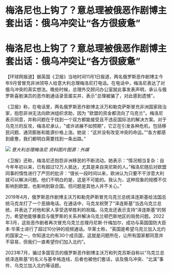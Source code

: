 # 梅洛尼也上钩了？意总理被俄恶作剧博主套出话：俄乌冲突让“各方很疲惫”

# 梅洛尼也上钩了？意总理被俄恶作剧博主套出话：俄乌冲突让“各方很疲惫”

【环球网报道】据英国《卫报》当地时间11月1日报道，两名俄罗斯恶作剧博主今年9月曾冒充非洲领导人给意大利总理梅洛尼打电话。在电话中，梅洛尼表达了对俄乌冲突的真实想法。晚些时候，总理外交顾问办公室就此事发表声明，承认与俄罗斯喜剧演员的恶作剧通话录音属实并，表示"总理被骗了，对此感到遗憾"。

《卫报》称，在电话里，两名俄罗斯恶作剧博主沃万和勒克萨斯冒充非洲国家政治家，抱怨非洲无法向欧洲组织求助，因为
"欧盟的资金都流向了乌克兰"。梅洛尼表示同意，并称问题在于找到一个双方都能接受且不违反国际法的解决方案。对于乌克兰的反攻，梅洛尼承认，"或许进展不如预期"，它正在引发各种危机，包括移民问题、通货膨胀和能源价格上涨。她说：“这并没有改变冲突的命运。”“各方都感到疲惫，我们都明白需要找到一条出路。”

![](https://inews.gtimg.com/om_bt/OSaXykHhK31td3m1doUag_cnDVZ8qRVCmrMMQlW4n2JUAAA/1000)
_意大利总理梅洛尼 资料图片图源：外媒_

《卫报》还称，梅洛尼还抱怨非洲移民的不断流动。她表示：“情况相当复杂：自今年年初以来，已有超过12万人抵达，尤其是来自突尼斯的人。”梅洛尼随后对欧盟同事的惰性进行了严厉的批评：“很长一段时间以来，欧洲认为只要不干涉意大利就可以解决问题。他们不明白的是，这是不可能的。我认为，这种现象的规模不仅影响到欧盟，也影响到联合国。但问题是其他人并不关心。”

2019年4月，俄罗斯恶作剧博主沃万和勒克萨斯冒充乌克兰总统泽连斯基给法国总统马克龙打了一个恶搞电话。在通话中，马克龙祝贺了“泽连斯基”当选乌克兰总统，并表达了对他和家人享受选举胜利的祝福。马克龙还表示支持“泽连斯基”的努力，希望他能够重启与俄罗斯的关系并解决乌克兰顿巴斯地区的局势问题。2022年3月，这些恶作剧者再次冒充乌克兰总理丹尼斯·什梅加尔，成功与英国国防大臣本·华莱士进行了超过10分钟的视频通话。华莱士称，“英国是希望乌克兰加入北约的国家之一，你知道北约有30个成员国，这就是问题所在，让所有国家都同意并不容易，但我们一直希望你们加入北约”。

2023年7月，骗过多国官员的俄罗斯恶作剧博主沃万和列克苏斯自称以“乌克兰总统泽连斯基”的名义与基辛格连线，后者也被他们套话，谈及俄乌冲突、“北溪”事件、乌克兰加入北约等话题。

